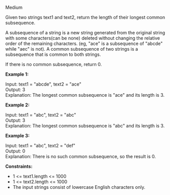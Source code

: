 Medium

Given two strings text1 and text2, return the length of their longest common subsequence.

A subsequence of a string is a new string generated from the original string with some characters(can be none) deleted without changing the relative order of the remaining characters. (eg, "ace" is a subsequence of "abcde" while "aec" is not). A common subsequence of two strings is a subsequence that is common to both strings.

 

If there is no common subsequence, return 0.

 

**Example 1:**

Input: text1 = "abcde", text2 = "ace"   
Output: 3    
Explanation: The longest common subsequence is "ace" and its length is 3.  

**Example 2:**

Input: text1 = "abc", text2 = "abc"  
Output: 3  
Explanation: The longest common subsequence is "abc" and its length is 3.  

**Example 3:**

Input: text1 = "abc", text2 = "def"  
Output: 0  
Explanation: There is no such common subsequence, so the result is 0.
 

**Constraints:**

- 1 <= text1.length <= 1000
- 1 <= text2.length <= 1000
- The input strings consist of lowercase English characters only.
